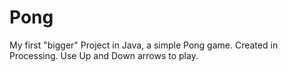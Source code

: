 # Pong

My first "bigger" Project in Java, a simple Pong game. Created in Processing.
Use Up and Down arrows to play.
